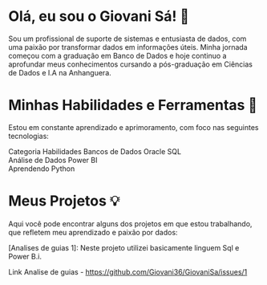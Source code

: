 # Olá, eu sou o Giovani Sá! 👋



Sou um profissional de suporte de sistemas e entusiasta de dados, com uma paixão por transformar dados em informações úteis. 
Minha jornada começou com a graduação em Banco de Dados e hoje continuo a aprofundar meus conhecimentos cursando a pós-graduação em Ciências de Dados e I.A na Anhanguera.






# Minhas Habilidades e Ferramentas 🚀


Estou em constante aprendizado e aprimoramento, com foco nas seguintes tecnologias:



Categoria	Habilidades
Bancos de Dados	Oracle SQL <br>
Análise de Dados	Power BI <br>
Aprendendo Python <br>






# Meus Projetos 💡





Aqui você pode encontrar alguns dos projetos em que estou trabalhando, que refletem meu aprendizado e paixão por dados:



[Analises de guias 1]: Neste projeto utilizei basicamente linguem Sql e Power B.i.



Link Analise de guias -  https://github.com/Giovani36/GiovaniSa/issues/1
